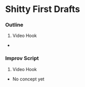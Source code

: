 # Shitty First Drafts


### Outline

1. Video Hook
  - 


### Improv Script 

1. Video Hook
  - No concept yet


